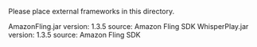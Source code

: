 Please place external frameworks in this directory.

AmazonFling.jar version: 1.3.5 source: Amazon Fling SDK
WhisperPlay.jar version: 1.3.5 source: Amazon Fling SDK